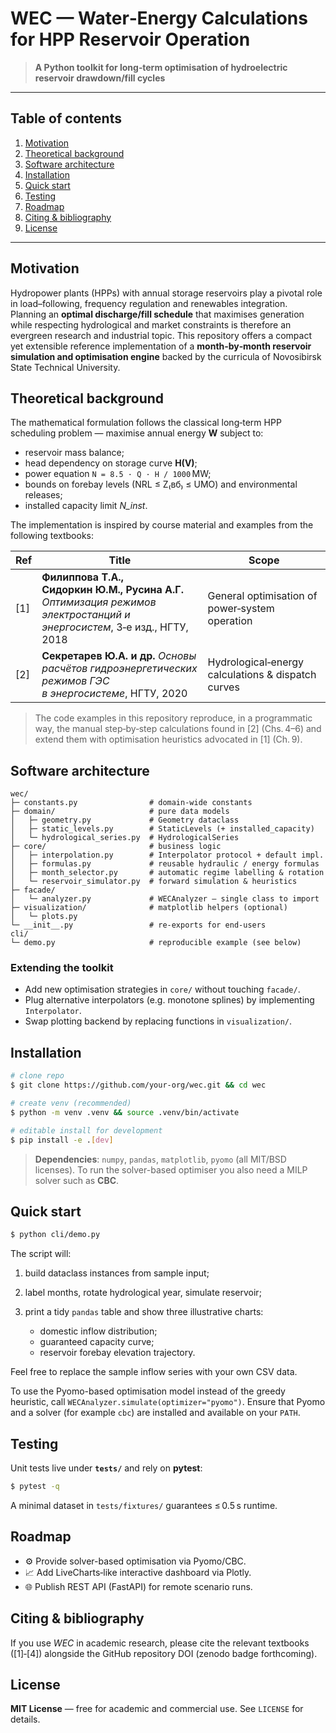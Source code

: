 # WEC — Water‑Energy Calculations for HPP Reservoir Operation

> **A Python toolkit for long‑term optimisation of hydroelectric reservoir drawdown/fill cycles**

---

## Table of contents

1. [Motivation](#motivation)
2. [Theoretical background](#theoretical-background)
3. [Software architecture](#software-architecture)
4. [Installation](#installation)
5. [Quick start](#quick-start)
6. [Testing](#testing)
7. [Roadmap](#roadmap)
8. [Citing & bibliography](#citing--bibliography)
9. [License](#license)

---

## Motivation

Hydropower plants (HPPs) with annual storage reservoirs play a pivotal role in load–following,
frequency regulation and renewables integration.
Planning an **optimal discharge/fill schedule** that maximises generation while respecting
hydrological and market constraints is therefore an evergreen research and industrial topic.
This repository offers a compact yet extensible reference implementation of a
**month‑by‑month reservoir simulation and optimisation engine** backed by the curricula of
Novosibirsk State Technical University.


## Theoretical background

The mathematical formulation follows the classical long‑term HPP scheduling problem
— maximise annual energy **W** subject to:

* reservoir mass balance;
* head dependency on storage curve **H(V)**;
* power equation `N = 8.5 · Q · H / 1000` MW;
* bounds on forebay levels (NRL ≤ Z₍вб₎ ≤ UМО) and environmental releases;
* installed capacity limit *N\_inst*.

The implementation is inspired by course material and examples from the following
textbooks:

| Ref  | Title                                                                                                                       | Scope                                                                           |
| ---- | --------------------------------------------------------------------------------------------------------------------------- | ------------------------------------------------------------------------------- |
| \[1] | **Филиппова Т.А., Сидоркин Ю.М., Русина А.Г.**<br>*Оптимизация режимов электростанций и энергосистем*, 3‑е изд., НГТУ, 2018 | General optimisation of power‑system operation                                  |
| \[2] | **Секретарев Ю.А. и др.** *Основы расчётов гидроэнергетических режимов ГЭС в энергосистеме*, НГТУ, 2020                     | Hydrological‑energy calculations & dispatch curves                              |

> The code examples in this repository reproduce, in a programmatic way, the
> manual step‑by‑step calculations found in \[2] (Chs. 4–6) and extend them with
> optimisation heuristics advocated in \[1] (Ch. 9).

## Software architecture

```text
wec/
├─ constants.py                # domain‑wide constants
├─ domain/                     # pure data models
│   ├─ geometry.py             # Geometry dataclass
│   ├─ static_levels.py        # StaticLevels (+ installed_capacity)
│   └─ hydrological_series.py  # HydrologicalSeries
├─ core/                       # business logic
│   ├─ interpolation.py        # Interpolator protocol + default impl.
│   ├─ formulas.py             # reusable hydraulic / energy formulas
│   ├─ month_selector.py       # automatic regime labelling & rotation
│   └─ reservoir_simulator.py  # forward simulation & heuristics
├─ facade/
│   └─ analyzer.py             # WECAnalyzer – single class to import
├─ visualization/              # matplotlib helpers (optional)
│   └─ plots.py
└─ __init__.py                 # re‑exports for end‑users
cli/
└─ demo.py                     # reproducible example (see below)
```

### Extending the toolkit

* Add new optimisation strategies in `core/` without touching `facade/`.
* Plug alternative interpolators (e.g. monotone splines) by implementing
  `Interpolator`.
* Swap plotting backend by replacing functions in `visualization/`.

## Installation

```bash
# clone repo
$ git clone https://github.com/your‑org/wec.git && cd wec

# create venv (recommended)
$ python -m venv .venv && source .venv/bin/activate

# editable install for development
$ pip install -e .[dev]
```

> **Dependencies**: `numpy`, `pandas`, `matplotlib`, `pyomo` (all MIT/BSD licenses).
> To run the solver-based optimiser you also need a MILP solver such as **CBC**.

## Quick start

```bash
$ python cli/demo.py
```

The script will:

1. build dataclass instances from sample input;
2. label months, rotate hydrological year, simulate reservoir;
3. print a tidy `pandas` table and show three illustrative charts:

   * domestic inflow distribution;
   * guaranteed capacity curve;
   * reservoir forebay elevation trajectory.

Feel free to replace the sample inflow series with your own CSV data.

To use the Pyomo-based optimisation model instead of the greedy heuristic,
call `WECAnalyzer.simulate(optimizer="pyomo")`.  Ensure that Pyomo and a solver
(for example `cbc`) are installed and available on your `PATH`.

## Testing

Unit tests live under **`tests/`** and rely on **pytest**:

```bash
$ pytest -q
```

A minimal dataset in `tests/fixtures/` guarantees ≤ 0.5 s runtime.

## Roadmap

* ⚙️  Provide solver-based optimisation via Pyomo/CBC.
* 📈  Add LiveCharts‑like interactive dashboard via Plotly.
* 🌐  Publish REST API (FastAPI) for remote scenario runs.

## Citing & bibliography

If you use *WEC* in academic research, please cite the relevant textbooks
(\[1]‑\[4]) alongside the GitHub repository DOI (zenodo badge forthcoming).

## License

**MIT License** — free for academic and commercial use.  See `LICENSE` for details.
